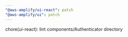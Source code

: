```yaml
---
"@aws-amplify/ui-react": patch
"@aws-amplify/ui": patch
---
```


chore(ui-react): lint components/Authenticator directory
